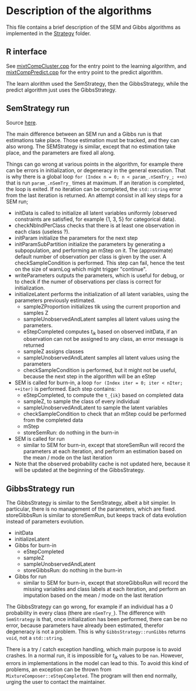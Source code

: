 # Description of the algorithms

This file contains a brief description of the SEM and Gibbs algorithms as implemented in the [Strategy](MixtComp/src/lib/Strategy) folder.

## R interface

See [mixtCompCluster.cpp](RMixtComp/src/mixtCompCluster.cpp) for the entry point to the learning algorithm, and [mixtCompPredict.cpp](RMixtComp/src/mixtCompPredict.cpp) for the entry point to the predict algorithm.

The learn alorithm used the SemStrategy, then the GibbsStrategy, while the predict algorithm just uses the GibbsStrategy.

## SemStrategy run

Source [here](MixtComp/src/lib/Strategy/SEMStrategy.cpp).

The main difference between an SEM run and a Gibbs run is that estimations take place. Those estimation must be tracked, and they can also wrong. The SEMStrategy is similar, except that no estimation take place, and the parameters are fixed all along.

Things can go wrong at various points in the algorithm, for example there can be errors in initialization, or degeneracy in the general execution. That is why there is a global loop `for (Index n = 0; n < param_.nSemTry_; ++n)` that is run `param_.nSemTry_` times at maximum. If an iteration is completed, the loop is exited. If no iteration can be completed, the `std::string` error from the last iteration is returned. An attempt consist in all key steps for a SEM run;

- initData is called to initialize all latent variables uniformly (observed constraints are satisfied, for example {1, 3, 5} for categorical data).
- checkNbIndPerClass checks that there is at least one observation in each class (useless ?).
- initParam initialize the parameters for the next step
- initParamSubPartition initialize the parameters by generating a subpopulation, and performing an mStep on it. The (approximate) default number of observation per class is given by the user. A checkSampleCondition is performed. This step can fail, hence the test on the size of warnLog which might trigger "continue".
- writeParameters outputs the parameters, which is useful for debug, or to check if the numer of observations per class is correct for initialization.
- initializeLatent performs the initialization of all latent variables, using the parameters previously estimated.
  - sampleZProportion initializes tik using the current proportion and samples Z
  - sampleUnobservedAndLatent samples all latent values using the parameters.
  - eStepCompleted computes $t_{ik}$ based on observed initData, if an observation can not be assigned to any class, an error message is returned
  - sampleZ assigns classes
  - sampleUnobservedAndLatent samples all latent values using the parameters
  - checkSampleCondition is performed, but it might not be useful, because the next step in the algorithm will be an eStep
- SEM is called for burn-in, a loop `for (Index iter = 0; iter < nIter; ++iter)` is performed. Each step contains:
  - eStepCompleted, to compute the `t_{ik}` based on completed data
  - sampleZ, to sample the class of every individual
  - sampleUnobservedAndLatent to sample the latent variables
  - checkSampleCondition to check that an mStep could be performed from the completed data
  - mStep
  - storeSemRun: do nothing in the burn-in
- SEM is called for run
  - similar to SEM for burn-in, except that storeSemRun will record the parameters at each iteration, and perform an estimation based on the mean / mode on the last iteration
- Note that the observed probability cache is not updated here, because it will be updated at the beginning of the GibbsStrategy.

## GibbsStrategy run

The GibbsStrategy is similar to the SemStrategy, albeit a bit simpler. In particular, there is no management of the parameters, which are fixed. storeGibbsRun is similar to storeSemRun, but keeps track of data evolution instead of parameters evolution.

- initData
- initializeLatent
- Gibbs for burn-in
  - eStepCompleted
  - sampleZ
  - sampleUnobservedAndLatent
  - storeGibbsRun: do nothing in the burn-in
- Gibbs for run
  - similar to SEM for burn-in, except that storeGibbsRun will record the missing variables and class labels at each iteration, and perform an imputation based on the mean / mode on the last iteration

The GibbsStrategy can go wrong, for example if an individual has a 0 probability in every class (there are `nSemTry_`). The difference with `SemStrategy` is that, once initialization has been performed, there can be no error, because parameters have already been estimated, therefor degeneracy is not a problem. This is why `GibbsStrategy::runGibbs` returns `void`, not a `std::string`.

There is a try / catch exception handling, which main purpose is to avoid crashes. In a normal run, it is impossible for $t_{ik}$ values to be `nan`. However, errors in implementations in the model can lead to this. To avoid this kind of problems, an exception can be thrown from `MixtureComposer::eStepCompleted`. The program will then end normally, urging the user to contact the maintainer.
